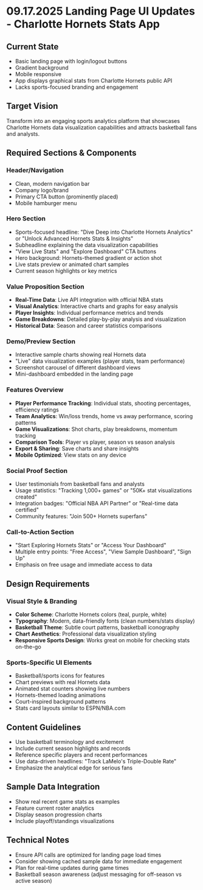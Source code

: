 # 09.17.2025 Landing Page UI Updates - Charlotte Hornets Stats App

## Current State
- Basic landing page with login/logout buttons
- Gradient background
- Mobile responsive
- App displays graphical stats from Charlotte Hornets public API
- Lacks sports-focused branding and engagement

## Target Vision
Transform into an engaging sports analytics platform that showcases Charlotte Hornets data visualization capabilities and attracts basketball fans and analysts.

## Required Sections & Components

### Header/Navigation
- Clean, modern navigation bar
- Company logo/brand
- Primary CTA button (prominently placed)
- Mobile hamburger menu

### Hero Section
- Sports-focused headline: "Dive Deep into Charlotte Hornets Analytics" or "Unlock Advanced Hornets Stats & Insights"
- Subheadline explaining the data visualization capabilities
- "View Live Stats" and "Explore Dashboard" CTA buttons
- Hero background: Hornets-themed gradient or action shot
- Live stats preview or animated chart samples
- Current season highlights or key metrics

### Value Proposition Section
- **Real-Time Data**: Live API integration with official NBA stats
- **Visual Analytics**: Interactive charts and graphs for easy analysis  
- **Player Insights**: Individual performance metrics and trends
- **Game Breakdowns**: Detailed play-by-play analysis and visualization
- **Historical Data**: Season and career statistics comparisons

### Demo/Preview Section
- Interactive sample charts showing real Hornets data
- "Live" data visualization examples (player stats, team performance)
- Screenshot carousel of different dashboard views
- Mini-dashboard embedded in the landing page

### Features Overview
- **Player Performance Tracking**: Individual stats, shooting percentages, efficiency ratings
- **Team Analytics**: Win/loss trends, home vs away performance, scoring patterns
- **Game Visualizations**: Shot charts, play breakdowns, momentum tracking
- **Comparison Tools**: Player vs player, season vs season analysis
- **Export & Sharing**: Save charts and share insights
- **Mobile Optimized**: View stats on any device

### Social Proof Section
- User testimonials from basketball fans and analysts
- Usage statistics: "Tracking 1,000+ games" or "50K+ stat visualizations created"
- Integration badges: "Official NBA API Partner" or "Real-time data certified"
- Community features: "Join 500+ Hornets superfans"

### Call-to-Action Section
- "Start Exploring Hornets Stats" or "Access Your Dashboard"
- Multiple entry points: "Free Access", "View Sample Dashboard", "Sign Up"
- Emphasis on free usage and immediate access to data

## Design Requirements

### Visual Style & Branding
- **Color Scheme**: Charlotte Hornets colors (teal, purple, white)
- **Typography**: Modern, data-friendly fonts (clean numbers/stats display)
- **Basketball Theme**: Subtle court patterns, basketball iconography
- **Chart Aesthetics**: Professional data visualization styling
- **Responsive Sports Design**: Works great on mobile for checking stats on-the-go

### Sports-Specific UI Elements
- Basketball/sports icons for features
- Chart previews with real Hornets data
- Animated stat counters showing live numbers
- Hornets-themed loading animations
- Court-inspired background patterns
- Stats card layouts similar to ESPN/NBA.com

## Content Guidelines
- Use basketball terminology and excitement
- Include current season highlights and records
- Reference specific players and recent performances
- Use data-driven headlines: "Track LaMelo's Triple-Double Rate" 
- Emphasize the analytical edge for serious fans

## Sample Data Integration
- Show real recent game stats as examples
- Feature current roster analytics
- Display season progression charts
- Include playoff/standings visualizations

## Technical Notes
- Ensure API calls are optimized for landing page load times
- Consider showing cached sample data for immediate engagement
- Plan for real-time updates during game times
- Basketball season awareness (adjust messaging for off-season vs active season)
